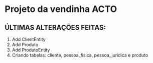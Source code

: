 # Projeto da vendinha ACTO

## ÚLTIMAS ALTERAÇÕES FEITAS:
1. Add ClientEntity
2. Add Produto
3. Add ProdutoEntity
4. Criando tabelas: cliente, pessoa_fisica, pessoa_juridica e produto
